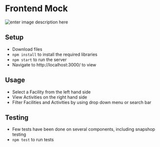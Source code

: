 
# Frontend Mock
![enter image description here](https://i.imgur.com/mcJf0Tu.gif)
## Setup
- Download files
- `npm install` to install the required libraries
- `npm start` to run the server
- Navigate to http://localhost:3000/ to view

## Usage
- Select a Facility from the left hand side
- View Activities on the right hand side
- Filter Facilities and Activities by using drop down menu or search bar
## Testing
- Few tests have been done on several components, including snapshop testing
- `npm test` to run tests

